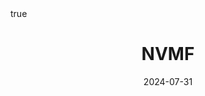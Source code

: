 ---
order: 18
title: NVMF
date: 2024-07-31
categories: [AI & Data Mining, Recommender System]
tags: [Paper Review, Data Mining, RecSys, Collaborative Filtering, Latent Factor Model, Deep Learning, Autoencoder, Bayesian]
math: true
description: >-
    <ul type="square">
    <li><strong>Title</strong>: <a href="https://link.springer.com/article/10.1007/s10489-019-01469-6"><em>Neural variational matrix factorization for collaborative filtering in recommendation systems</em></a></li>
    <li><strong>Author</strong>: <em>Xiao and Shen</em></li>
    <li><strong>Publisher</strong>: <em>PAKDD</em></li>
    <li><strong>Published</strong>: <em>2019</em></li>
    </ul>
image:
    path: /_post_refer_img/RecommenderSystem/Thumbnail.jpg
---